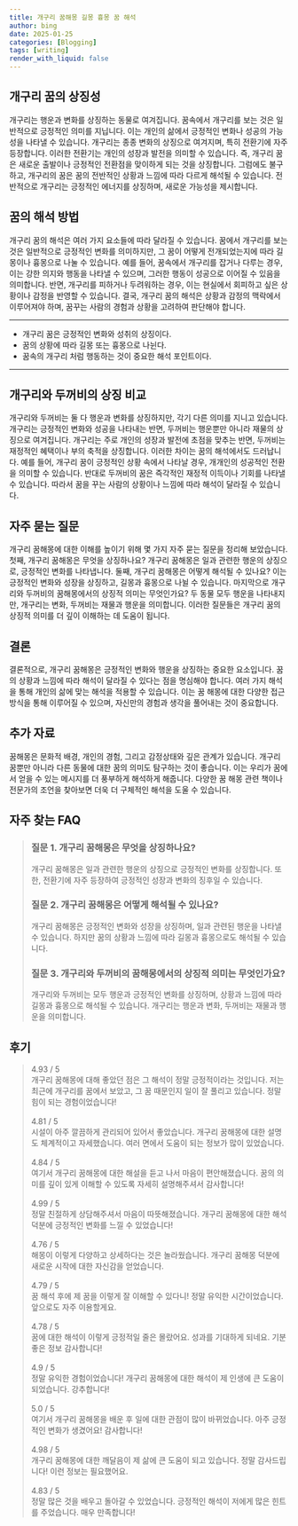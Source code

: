 ```yaml
---
title: 개구리 꿈해몽 길몽 흉몽 꿈 해석
author: bing
date: 2025-01-25
categories: [Blogging]
tags: [writing]
render_with_liquid: false
---
```



<h2 id='개구리 꿈의 상징성'>개구리 꿈의 상징성</h2>

<p>개구리는 행운과 변화를 상징하는 동물로 여겨집니다. 꿈속에서 개구리를 보는 것은 일반적으로 긍정적인 의미를 지닙니다. 이는 개인의 삶에서 긍정적인 변화나 성공의 가능성을 나타낼 수 있습니다. 개구리는 종종 변화의 상징으로 여겨지며, 특히 전환기에 자주 등장합니다. 이러한 전환기는 개인의 성장과 발전을 의미할 수 있습니다. 즉, 개구리 꿈은 새로운 출발이나 긍정적인 전환점을 맞이하게 되는 것을 상징합니다. 그럼에도 불구하고, 개구리의 꿈은 꿈의 전반적인 상황과 느낌에 따라 다르게 해석될 수 있습니다. 전반적으로 개구리는 긍정적인 에너지를 상징하며, 새로운 가능성을 제시합니다.</p>

<h2 id='꿈의 해석 방법'>꿈의 해석 방법</h2>

<p>개구리 꿈의 해석은 여러 가지 요소들에 따라 달라질 수 있습니다. 꿈에서 개구리를 보는 것은 일반적으로 긍정적인 변화를 의미하지만, 그 꿈이 어떻게 전개되었는지에 따라 길몽이나 흉몽으로 나눌 수 있습니다. 예를 들어, 꿈속에서 개구리를 잡거나 다루는 경우, 이는 강한 의지와 행동을 나타낼 수 있으며, 그러한 행동이 성공으로 이어질 수 있음을 의미합니다. 반면, 개구리를 피하거나 두려워하는 경우, 이는 현실에서 회피하고 싶은 상황이나 감정을 반영할 수 있습니다. 결국, 개구리 꿈의 해석은 상황과 감정의 맥락에서 이루어져야 하며, 꿈꾸는 사람의 경험과 상황을 고려하여 판단해야 합니다.</p>

<hr />

<ul>
    <li>개구리 꿈은 긍정적인 변화와 성취의 상징이다.</li>
    <li>꿈의 상황에 따라 길몽 또는 흉몽으로 나뉜다.</li>
    <li>꿈속의 개구리 처럼 행동하는 것이 중요한 해석 포인트이다.</li>
</ul>

<hr />

<h2 id='개구리와 두꺼비의 상징 비교'>개구리와 두꺼비의 상징 비교</h2>

<p>개구리와 두꺼비는 둘 다 행운과 변화를 상징하지만, 각기 다른 의미를 지니고 있습니다. 개구리는 긍정적인 변화와 성공을 나타내는 반면, 두꺼비는 행운뿐만 아니라 재물의 상징으로 여겨집니다. 개구리는 주로 개인의 성장과 발전에 초점을 맞추는 반면, 두꺼비는 재정적인 혜택이나 부의 축적을 상징합니다. 이러한 차이는 꿈의 해석에서도 드러납니다. 예를 들어, 개구리 꿈이 긍정적인 상황 속에서 나타날 경우, 개개인의 성공적인 전환을 의미할 수 있습니다. 반대로 두꺼비의 꿈은 즉각적인 재정적 이득이나 기회를 나타낼 수 있습니다. 따라서 꿈을 꾸는 사람의 상황이나 느낌에 따라 해석이 달라질 수 있습니다.</p>

<h2 id='자주 묻는 질문'>자주 묻는 질문</h2>

<p>개구리 꿈해몽에 대한 이해를 높이기 위해 몇 가지 자주 묻는 질문을 정리해 보았습니다. 첫째, 개구리 꿈해몽은 무엇을 상징하나요? 개구리 꿈해몽은 일과 관련한 행운의 상징으로, 긍정적인 변화를 나타냅니다. 둘째, 개구리 꿈해몽은 어떻게 해석될 수 있나요? 이는 긍정적인 변화와 성장을 상징하고, 길몽과 흉몽으로 나뉠 수 있습니다. 마지막으로 개구리와 두꺼비의 꿈해몽에서의 상징적 의미는 무엇인가요? 두 동물 모두 행운을 나타내지만, 개구리는 변화, 두꺼비는 재물과 행운을 의미합니다. 이러한 질문들은 개구리 꿈의 상징적 의미를 더 깊이 이해하는 데 도움이 됩니다.</p>

<h2 id='결론'>결론</h2>

<p>결론적으로, 개구리 꿈해몽은 긍정적인 변화와 행운을 상징하는 중요한 요소입니다. 꿈의 상황과 느낌에 따라 해석이 달라질 수 있다는 점을 명심해야 합니다. 여러 가지 해석을 통해 개인의 삶에 맞는 해석을 적용할 수 있습니다. 이는 꿈 해몽에 대한 다양한 접근 방식을 통해 이루어질 수 있으며, 자신만의 경험과 생각을 풀어내는 것이 중요합니다.</p>

<h2 id='추가 자료'>추가 자료</h2>

<p>꿈해몽은 문화적 배경, 개인의 경험, 그리고 감정상태와 깊은 관계가 있습니다. 개구리 꿈뿐만 아니라 다른 동물에 대한 꿈의 의미도 탐구하는 것이 좋습니다. 이는 우리가 꿈에서 얻을 수 있는 메시지를 더 풍부하게 해석하게 해줍니다. 다양한 꿈 해몽 관련 책이나 전문가의 조언을 찾아보면 더욱 더 구체적인 해석을 도울 수 있습니다.</p>


<h2 id='자주_찾는_FAQ'>자주 찾는 FAQ</h2>
<div itemscope="" itemtype="https://schema.org/FAQPage"> 
<blockquote> 
<div itemscope="" itemprop="mainEntity" itemtype="https://schema.org/Question"> 
<h3 itemprop="name">질문 1. 개구리 꿈해몽은 무엇을 상징하나요?</h3> 
<div itemscope="" itemprop="acceptedAnswer" itemtype="https://schema.org/Answer"> 
<span itemprop="text"> 
<p>개구리 꿈해몽은 일과 관련한 행운의 상징으로 긍정적인 변화를 상징합니다. 또한, 전환기에 자주 등장하여 긍정적인 성장과 변화의 징후일 수 있습니다.</p> 
</span> 
</div> 
</div> 

<div itemscope="" itemprop="mainEntity" itemtype="https://schema.org/Question"> 
<h3 itemprop="name">질문 2. 개구리 꿈해몽은 어떻게 해석될 수 있나요?</h3> 
<div itemscope="" itemprop="acceptedAnswer" itemtype="https://schema.org/Answer"> 
<span itemprop="text"> 
<p>개구리 꿈해몽은 긍정적인 변화와 성장을 상징하며, 일과 관련된 행운을 나타낼 수 있습니다. 하지만 꿈의 상황과 느낌에 따라 길몽과 흉몽으로도 해석될 수 있습니다.</p> 
</span> 
</div> 
</div> 

<div itemscope="" itemprop="mainEntity" itemtype="https://schema.org/Question"> 
<h3 itemprop="name">질문 3. 개구리와 두꺼비의 꿈해몽에서의 상징적 의미는 무엇인가요?</h3> 
<div itemscope="" itemprop="acceptedAnswer" itemtype="https://schema.org/Answer"> 
<span itemprop="text"> 
<p>개구리와 두꺼비는 모두 행운과 긍정적인 변화를 상징하며, 상황과 느낌에 따라 길몽과 흉몽으로 해석될 수 있습니다. 개구리는 행운과 변화, 두꺼비는 재물과 행운을 의미합니다.</p> 
</span> 
</div> 
</div> 
</blockquote> 
</div>
<h2 id='후기'>후기</h2>
<div itemscope itemtype="https://schema.org/Product">
  <blockquote>
  <div itemprop="review" itemscope itemtype="https://schema.org/Review">
      <div itemprop="reviewRating" itemscope itemtype="https://schema.org/Rating"> <span itemprop="ratingValue">4.93</span> / <span itemprop="bestRating">5</span> </div>
      <span itemprop="reviewBody">개구리 꿈해몽에 대해 좋았던 점은 그 해석이 정말 긍정적이라는 것입니다. 저는 최근에 개구리를 꿈에서 보았고, 그 꿈 때문인지 일이 잘 풀리고 있습니다. 정말 힘이 되는 경험이었습니다!</span>
  </div>
  <br>
  <div itemprop="review" itemscope itemtype="https://schema.org/Review">
      <div itemprop="reviewRating" itemscope itemtype="https://schema.org/Rating"> <span itemprop="ratingValue">4.81</span> / <span itemprop="bestRating">5</span> </div>
      <span itemprop="reviewBody">시설이 아주 깔끔하게 관리되어 있어서 좋았습니다. 개구리 꿈해몽에 대한 설명도 체계적이고 자세했습니다. 여러 면에서 도움이 되는 정보가 많이 있었습니다.</span>
  </div>
  <br>
  <div itemprop="review" itemscope itemtype="https://schema.org/Review">
      <div itemprop="reviewRating" itemscope itemtype="https://schema.org/Rating"> <span itemprop="ratingValue">4.84</span> / <span itemprop="bestRating">5</span> </div>
      <span itemprop="reviewBody">여기서 개구리 꿈해몽에 대한 해설을 듣고 나서 마음이 편안해졌습니다. 꿈의 의미를 깊이 있게 이해할 수 있도록 자세히 설명해주셔서 감사합니다!</span>
  </div>
  <br>
  <div itemprop="review" itemscope itemtype="https://schema.org/Review">
      <div itemprop="reviewRating" itemscope itemtype="https://schema.org/Rating"> <span itemprop="ratingValue">4.99</span> / <span itemprop="bestRating">5</span> </div>
      <span itemprop="reviewBody">정말 친절하게 상담해주셔서 마음이 따뜻해졌습니다. 개구리 꿈해몽에 대한 해석 덕분에 긍정적인 변화를 느낄 수 있었습니다!</span>
  </div>
  <br>
  <div itemprop="review" itemscope itemtype="https://schema.org/Review">
      <div itemprop="reviewRating" itemscope itemtype="https://schema.org/Rating"> <span itemprop="ratingValue">4.76</span> / <span itemprop="bestRating">5</span> </div>
      <span itemprop="reviewBody">해몽이 이렇게 다양하고 상세하다는 것은 놀라웠습니다. 개구리 꿈해몽 덕분에 새로운 시작에 대한 자신감을 얻었습니다.</span>
  </div>
  <br>
  <div itemprop="review" itemscope itemtype="https://schema.org/Review">
      <div itemprop="reviewRating" itemscope itemtype="https://schema.org/Rating"> <span itemprop="ratingValue">4.79</span> / <span itemprop="bestRating">5</span> </div>
      <span itemprop="reviewBody">꿈 해석 후에 제 꿈을 이렇게 잘 이해할 수 있다니! 정말 유익한 시간이었습니다. 앞으로도 자주 이용할게요.</span>
  </div>
  <br>
  <div itemprop="review" itemscope itemtype="https://schema.org/Review">
      <div itemprop="reviewRating" itemscope itemtype="https://schema.org/Rating"> <span itemprop="ratingValue">4.78</span> / <span itemprop="bestRating">5</span> </div>
      <span itemprop="reviewBody">꿈에 대한 해석이 이렇게 긍정적일 줄은 몰랐어요. 성과를 기대하게 되네요. 기분 좋은 정보 감사합니다!</span>
  </div>
  <br>
  <div itemprop="review" itemscope itemtype="https://schema.org/Review">
      <div itemprop="reviewRating" itemscope itemtype="https://schema.org/Rating"> <span itemprop="ratingValue">4.9</span> / <span itemprop="bestRating">5</span> </div>
      <span itemprop="reviewBody">정말 유익한 경험이었습니다! 개구리 꿈해몽에 대한 해석이 제 인생에 큰 도움이 되었습니다. 강추합니다!</span>
  </div>
  <br>
  <div itemprop="review" itemscope itemtype="https://schema.org/Review">
      <div itemprop="reviewRating" itemscope itemtype="https://schema.org/Rating"> <span itemprop="ratingValue">5.0</span> / <span itemprop="bestRating">5</span> </div>
      <span itemprop="reviewBody">여기서 개구리 꿈해몽을 배운 후 일에 대한 관점이 많이 바뀌었습니다. 아주 긍정적인 변화가 생겼어요! 감사합니다!</span>
  </div>
  <br>
  <div itemprop="review" itemscope itemtype="https://schema.org/Review">
      <div itemprop="reviewRating" itemscope itemtype="https://schema.org/Rating"> <span itemprop="ratingValue">4.98</span> / <span itemprop="bestRating">5</span> </div>
      <span itemprop="reviewBody">개구리 꿈해몽에 대한 깨달음이 제 삶에 큰 도움이 되고 있습니다. 정말 감사드립니다! 이런 정보는 필요했어요.</span>
  </div>
  <br>
  <div itemprop="review" itemscope itemtype="https://schema.org/Review">
      <div itemprop="reviewRating" itemscope itemtype="https://schema.org/Rating"> <span itemprop="ratingValue">4.83</span> / <span itemprop="bestRating">5</span> </div>
      <span itemprop="reviewBody">정말 많은 것을 배우고 돌아갈 수 있었습니다. 긍정적인 해석이 저에게 많은 힌트를 주었습니다. 매우 만족합니다!</span>
  </div>
  </blockquote>
</div>
